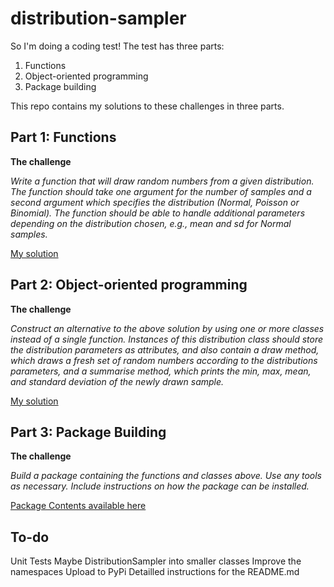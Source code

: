 # distribution-sampler

So I'm doing a coding test! The test has three parts:

1. Functions
2. Object-oriented programming
3. Package building

This repo contains my solutions to these challenges in three parts.

## Part 1: Functions

**The challenge**  

*Write a function that will draw random numbers from a given distribution. The function should take one argument for the number of samples and a second argument which specifies the distribution (Normal, Poisson or Binomial). The function should be able to handle additional parameters depending on the distribution chosen, e.g., mean and sd for Normal samples.*

[My solution](http://nbviewer.jupyter.org/github/Tommo565/distribution-sampler/blob/master/1.%20Programming%20-%20Functions.ipynb)

## Part 2: Object-oriented programming

**The challenge**

*Construct an alternative to the above solution by using one or more classes instead of a single function.
Instances of this distribution class should store the distribution parameters as attributes, and also contain a draw method, which draws a fresh set of random numbers according to the distributions parameters, and a summarise method, which prints the min, max, mean, and standard deviation of the newly drawn sample.*

[My solution](http://nbviewer.jupyter.org/github/tommo565/distribution-sampler/blob/master/2.%20Programming%20-%20OOP.ipynb)

## Part 3: Package Building

**The challenge** 

*Build a package containing the functions and classes above. Use any tools as necessary. Include instructions on how the package can be installed.*

[Package Contents available here](https://github.com/Tommo565/distribution-sampler/tree/master/toms_dist_sampler) 


## To-do

Unit Tests
Maybe DistributionSampler into smaller classes
Improve the namespaces
Upload to PyPi
Detailled instructions for the README.md

